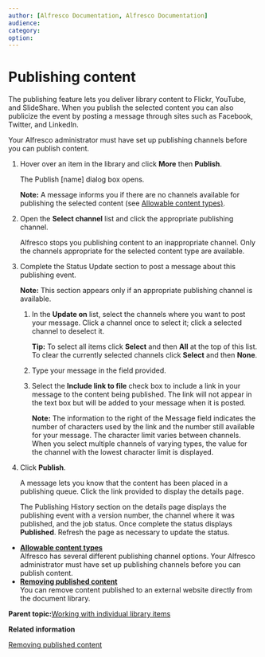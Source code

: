 ```yaml
---
author: [Alfresco Documentation, Alfresco Documentation]
audience: 
category: 
option: 
---
```


# Publishing content

The publishing feature lets you deliver library content to Flickr, YouTube, and SlideShare. When you publish the selected content you can also publicize the event by posting a message through sites such as Facebook, Twitter, and LinkedIn.

Your Alfresco administrator must have set up publishing channels before you can publish content.

1.  Hover over an item in the library and click **More** then **Publish**.

    The Publish \[name\] dialog box opens.

    **Note:** A message informs you if there are no channels available for publishing the selected content \(see [Allowable content types\)](../concepts/library-publish-types.md).

2.  Open the **Select channel** list and click the appropriate publishing channel.

    Alfresco stops you publishing content to an inappropriate channel. Only the channels appropriate for the selected content type are available.

3.  Complete the Status Update section to post a message about this publishing event.

    **Note:** This section appears only if an appropriate publishing channel is available.

    1.  In the **Update on** list, select the channels where you want to post your message. Click a channel once to select it; click a selected channel to deselect it.

        **Tip:** To select all items click **Select** and then **All** at the top of this list. To clear the currently selected channels click **Select** and then **None**.

    2.  Type your message in the field provided.

    3.  Select the **Include link to file** check box to include a link in your message to the content being published. The link will not appear in the text box but will be added to your message when it is posted.

        **Note:** The information to the right of the Message field indicates the number of characters used by the link and the number still available for your message. The character limit varies between channels. When you select multiple channels of varying types, the value for the channel with the lowest character limit is displayed.

4.  Click **Publish**.

    A message lets you know that the content has been placed in a publishing queue. Click the link provided to display the details page.

    The Publishing History section on the details page displays the publishing event with a version number, the channel where it was published, and the job status. Once complete the status displays **Published**. Refresh the page as necessary to update the status.


-   **[Allowable content types](../concepts/library-publish-types.md)**  
Alfresco has several different publishing channel options. Your Alfresco administrator must have set up publishing channels before you can publish content.
-   **[Removing published content](../tasks/library-item-unpublish.md)**  
You can remove content published to an external website directly from the document library.

**Parent topic:**[Working with individual library items](../concepts/library-items-individual.md)

**Related information**  


[Removing published content](library-item-unpublish.md)

